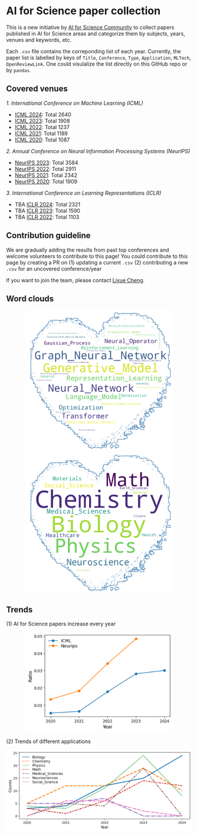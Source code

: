# AI for Science paper collection

This is a new initiative by [AI for Science Community](https://ai4sciencecommunity.github.io/) to collect papers published in AI for Science areas and categorize them by subjects, years, venues and keywords, etc. 

Each `.csv` file contains the correponding list of each year. Currently, the paper list is labelled by keys of `Title`, `Conference`, `Type`, `Application`, `MLTech`, `OpenReviewLink`. One could visulalize the list directly on this GitHub repo or by `pandas`. 

## Covered venues
*1. International Conference on Machine Learning (ICML)*
- [ICML 2024](icml/icml_2024.csv): Total 2640 
- [ICML 2023](icml/icml_2023.csv): Total 1908 
- [ICML 2022](icml/icml_2022.csv): Total 1237
- [ICML 2021](icml/icml_2021.csv): Total 1189
- [ICML 2020](icml/icml_2020.csv): Total 1087

*2. Annual Conference on Neural Information Processing Systems (NeurIPS)*
- [NeurIPS 2023](neurips/neurips_2023.csv): Total 3584 
- [NeurIPS 2022](neurips/neurips_2022.csv): Total 2911
- [NeurIPS 2021](neurips/neurips_2021.csv): Total 2342
- [NeurIPS 2020](neurips/neurips_2020.csv): Total 1909 

*3. International Conference on Learning Representations (ICLR)*
- TBA [ICLR 2024](iclr/iclr_2024.csv): Total 2321
- TBA [ICLR 2023](iclr/iclr_2023.csv): Total 1590 
- TBA [ICLR 2022](iclr/iclr_2022.csv): Total 1103

## Contribution guideline
We are gradually adding the results from past top conferences and welcome volunteers to contribute to this page!
You could contribute to this page by creating a PR on (1) updating a current `.csv` (2) contributing a new `.csv` for an uncovered conference/year

If you want to join the team, please contact <a href="mailto:sherrylixuecheng@google.com">Lixue Cheng</a>.

## Word clouds
<p align="center">
  <img src="src/ml.png" width="400" title="ML techniques">
  <img src="src/science.png" width="400" title="Science applications">
</p>

## Trends
(1) AI for Science papers increase every year
<p align="center">
  <img src="src/ai4s_paper_ratio.png" width="400" title="Applications of ML papers in main conferences">
</p>

(2) Trends of different applications
<p align="center">
  <img src="src/conference_application_year.png" width="600" title="Applications of ML papers in main conferences">
</p>
